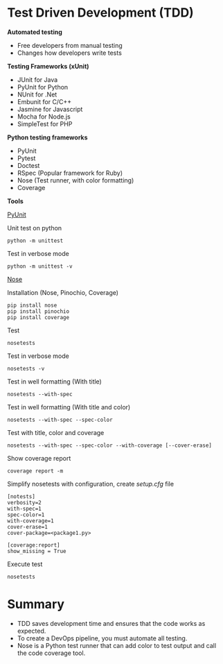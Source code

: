 # Test Driven Development (TDD)

**Automated testing**
* Free developers from manual testing
* Changes how developers write tests

**Testing Frameworks (xUnit)**
* JUnit for Java
* PyUnit for Python
* NUnit for .Net
* Embunit for C/C++
* Jasmine for Javascript
* Mocha for Node.js
* SimpleTest for PHP

**Python testing frameworks**
* PyUnit
* Pytest
* Doctest
* RSpec (Popular framework for Ruby)
* Nose (Test runner, with color formatting)
* Coverage

**Tools**

<ins>PyUnit</ins>

Unit test on python
```
python -m unittest
```
Test in verbose mode
```
python -m unittest -v
```


<ins>Nose</ins>

Installation (Nose, Pinochio, Coverage)
```
pip install nose
pip install pinochio
pip install coverage
```
Test
```
nosetests
```
Test in verbose mode
```
nosetests -v
```
Test in well formatting (With title)
```
nosetests --with-spec
```
Test in well formatting (With title and color)
```
nosetests --with-spec --spec-color
```
Test with title, color and coverage
```
nosetests --with-spec --spec-color --with-coverage [--cover-erase]
```
Show coverage report
```
coverage report -m
```

Simplify nosetests with configuration, create _setup.cfg_ file
```
[notests]
verbosity=2
with-spec=1
spec-color=1
with-coverage=1
cover-erase=1
cover-package=<package1.py>

[coverage:report]
show_missing = True
```
Execute test
```
nosetests
```

# Summary
* TDD saves development time and ensures that the code works as expected.
* To create a DevOps pipeline, you must automate all testing.
* Nose is a Python test runner that can add color to test output and call the code coverage tool. 
